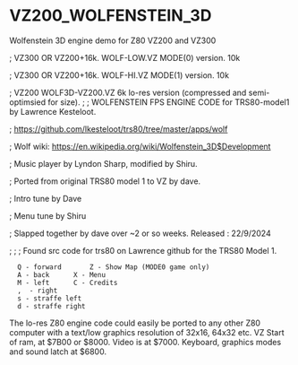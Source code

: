 # VZ200_WOLFENSTEIN_3D
Wolfenstein 3D engine demo for Z80 VZ200 and VZ300


;	VZ300 OR VZ200+16k. WOLF-LOW.VZ	MODE(0) version. 10k

;	VZ300 OR VZ200+16k. WOLF-HI.VZ	MODE(1) version. 10k

; VZ200 WOLF3D-VZ200.VZ 6k lo-res version (compressed and semi-optimsied for size). 
;
;   WOLFENSTEIN FPS ENGINE CODE for TRS80-model1 by Lawrence Kesteloot. 

;   https://github.com/lkesteloot/trs80/tree/master/apps/wolf

;   Wolf wiki: https://en.wikipedia.org/wiki/Wolfenstein_3D$Development

;   Music player by Lyndon Sharp, modified by Shiru.

;   Ported from original TRS80 model 1 to VZ by dave.

;   Intro tune by Dave

;   Menu tune by Shiru

;   Slapped together by dave over ~2 or so weeks. Released : 22/9/2024

;
;
; Found src code for trs80 on Lawrence github for the TRS80 Model 1.

      Q - forward		Z - Show Map (MODE0 game only)
      A - back		X - Menu
      M - left		C - Credits
      ,  - right
      s - straffe left
      d - straffe right

The lo-res Z80 engine code could easily be ported to any other Z80 computer with a text/low graphics resolution of 32x16, 64x32 etc.
VZ Start of ram, at $7B00 or $8000.   Video is at $7000. Keyboard, graphics modes and sound latch at $6800.




